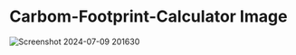 # Carbom-Footprint-Calculator Image

![Screenshot 2024-07-09 201630](https://github.com/ManishGowda09/Carbom-Footprint-Calculator/assets/124987166/0fdbb45e-30e2-4fc1-9675-12e94995a2fe)
